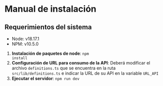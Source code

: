 # Manual de instalación

## Requerimientos del sistema
- Node: v18.17.1
- NPM: v10.5.0

1. <b>Instalación de paquetes de node</b>: <code>npm install</code>
2. <b>Configuración de URL para consumo de la API</b>: Deberá modificar el archivo <code>definitions.ts</code> que se encuentra en la ruta <code>src/lib/definitions.ts</code> e indicar la URL de su API en la variable <code>URL_API</code>
3. <b>Ejecutar el servidor</b>: ``npm run dev``
